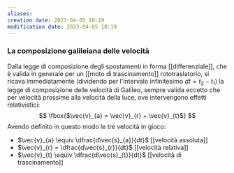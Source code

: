 ```yaml
---
aliases: 
creation date: 2023-04-05 10:19
modification date: 2023-04-05 10:19
---
```


### La composizione galileiana delle velocità
Dalla legge di composizione degli spostamenti in forma [[differenziale]], che è valida in generale per un [[moto di trascinamento]] rototraslatorio, si ricava immediatamente (dividendo per l'intervalo infinitesimo $dt = t_{2}-t_{1}$) la legge di composizione delle velocità di Galileo, sempre valida eccetto che per velocità prossime alla velocità della luce, ove intervengono effetti relativistici:
$$
\fbox{$\vec{v}_{a} = \vec{v}_{r} + \vec{v}_{t}$}
$$Avendo definito in questo modo le tre velocità in gioco:
- $\vec{v}_{a} \equiv \dfrac{d\vec{s}_{a}}{dt}$ [[velocità assoluta]]
- $\vec{v}_{r} = \dfrac{d\vec{s}_{r}}{dt}$ [[velocità relativa]]
- $\vec{v}_{t} \equiv \dfrac{d\vec{s}_{t}}{dt}$ [[velocità di trascinamento]]




